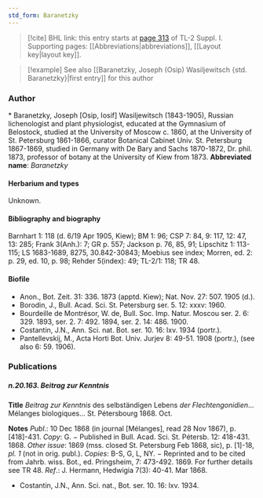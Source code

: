 ```yaml
---
std_form: Baranetzky
---
```


> [!cite] BHL link: this entry starts at [page 313](https://www.biodiversitylibrary.org/page/33265040) of TL-2 Suppl. I.
> Supporting pages: [[Abbreviations|abbreviations]], [[Layout key|layout key]].

> [!example] See also [[Baranetzky, Joseph (Osip) Wasiljewitsch {std. Baranetzky}|first entry]] for this author

### Author

\* Baranetzky, Joseph \[Osip, Iosif\] Wasiljewitsch (1843-1905), Russian lichenologist and plant physiologist, educated at the Gymnasium of Belostock, studied at the University of Moscow c. 1860, at the University of St. Petersburg 1861-1866, curator Botanical Cabinet Univ. St. Petersburg 1867-1869, studied in Germany with De Bary and Sachs 1870-1872, Dr. phil. 1873, professor of botany at the University of Kiew from 1873. 
**Abbreviated name**: *Baranetzky*

#### Herbarium and types

Unknown.

#### Bibliography and biography

Barnhart 1: 118 (d. 6/19 Apr 1905, Kiew); BM 1: 96; CSP 7: 84, 9: 117, 12: 47, 13: 285; Frank 3(Anh.): 7; GR p. 557; Jackson p. 76, 85, 91; Lipschitz 1: 113-115; LS 1683-1689, 8275, 30.842-30843; Moebius see index; Morren, ed. 2: p. 29, ed. 10, p. 98; Rehder 5(index): 49; TL-2/1: 118; TR 48.

#### Biofile

- Anon., Bot. Zeit. 31: 336. 1873 (apptd. Kiew); Nat. Nov. 27: 507. 1905 (d.).
- Borodin, J., Bull. Acad. Sci. St. Petersburg ser. 5. 12: xxxv: 1960.
- Bourdeille de Montrésor, W. de, Bull. Soc. Imp. Natur. Moscou ser. 2. 6: 329. 1893, ser. 2. 7: 492. 1894, ser. 2. 14: 486. 1900.
- Costantin, J.N., Ann. Sci. nat. Bot. ser. 10. 16: lxv. 1934 (portr.).
- Pantellevskij, M., Acta Horti Bot. Univ. Jurjev 8: 49-51. 1908 (portr.), (see also 6: 59. 1906).

### Publications

##### n.20.163. Beitrag zur Kenntnis

**Title**
*Beitrag zur Kenntnis* des selbständigen Lebens *der Flechtengonidien*... Mélanges biologiques... St. Pétersbourg 1868. Oct.

**Notes**
*Publ*.: 10 Dec 1868 (in journal \[Mélanges\], read 28 Nov 1867), p. \[418\]-431. *Copy*: G. − Published in Bull. Acad. Sci. St. Pétersb. 12: 418-431. 1868.
*Other issue*: 1869 (mss. closed St. Petersburg Feb 1868, sic), p. \[1\]-18, *pl. 1* (not in orig. publ.). *Copies*: B-S, G, L, NY. − Reprinted and to be cited from Jahrb. wiss. Bot., ed. Pringsheim, 7: 473-492. 1869. For further details see TR 48.
*Ref*.: J. Hermann, Hedwigia 7(3): 40-41. Mar 1868.
- Costantin, J.N., Ann. Sci. nat., Bot. ser. 10. 16: lxv. 1934.

